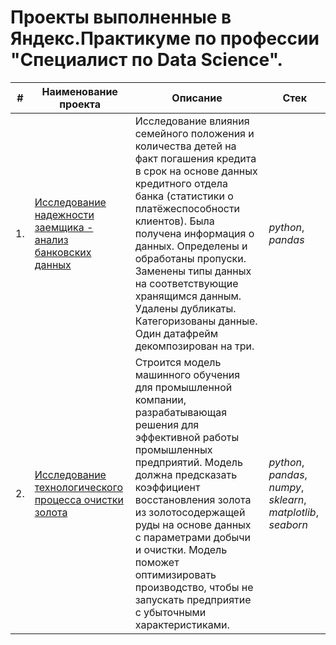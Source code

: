 # Проекты выполненные в Яндекс.Практикуме по профессии "Специалист по Data Science".
                             
| #    | Наименование проекта                | Описание                                                     | Стек                                                         |
| ---- | ------------------------------------------------------------ | ------------------------------------------------------------ | ------------------------------------------------------------ |
| 1.   | [Исследование надежности заемщика - анализ банковских данных](https://github.com/Novikova-EA/yandex_praktikum_projects/tree/main/Analysis%20of%20bank%20data) | Исследование влияния семейного положения и количества детей на факт погашения кредита в срок на основе данных кредитного отдела банка (статистики о платёжеспособности клиентов). Была получена информация о данных. Определены и обработаны пропуски. Заменены типы данных на соответствующие хранящимся данным. Удалены дубликаты. Категоризованы данные. Один датафрейм декомпозирован на три. | *python*, *pandas*       |
| 2.   | [Исследование технологического процесса очистки золота](https://github.com/Novikova-EA/yandex_praktikum_projects/tree/main/Gold%20Recovery) | Строится модель машинного обучения для промышленной компании, разрабатывающая решения для эффективной работы промышленных предприятий. Модель должна предсказать коэффициент восстановления золота из золотосодержащей руды на основе данных с параметрами добычи и очистки. Модель поможет оптимизировать производство, чтобы не запускать предприятие с убыточными характеристиками. | *python*, *pandas*, *numpy*, *sklearn*, *matplotlib*, *seaborn* |

